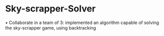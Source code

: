 # Sky-scrapper-Solver

• Collaborate in a team of 3: implemented an algorithm capable of solving the sky-scrapper
game, using backtracking

